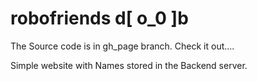 # robofriends d[ o_0 ]b

The Source code is in gh_page branch. Check it out....

Simple website with Names stored in the Backend server.
